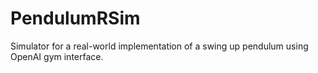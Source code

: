 # PendulumRSim

Simulator for a real-world implementation of a swing up pendulum using OpenAI gym interface.